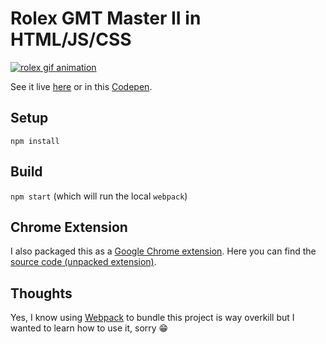 # Rolex GMT Master II in HTML/JS/CSS

[![rolex gif animation](https://github.com/gamell/rolex-gmt-ii/blob/master/media/rolex-gmt-ii.gif)](https://gamell.github.io/rolex-gmt-ii)

See it live [here](https://gamell.github.io/rolex-gmt-ii) or in this [Codepen](https://codepen.io/gamell/pen/ozkPLQ).

## Setup

`npm install`

## Build

`npm start` (which will run the local `webpack`)

## Chrome Extension

I also packaged this as a [Google Chrome extension](https://chrome.google.com/webstore/detail/hchnfnfjjknanhhconaappneoejmgngi/). Here you can find the [source code (unpacked extension)](https://github.com/gamell/rolex-gmt-ii-chrome-ext).

## Thoughts

Yes, I know using [Webpack](https://webpack.github.io/docs/usage.html) to bundle this project is way overkill but I wanted to learn how to use it, sorry :grin:
